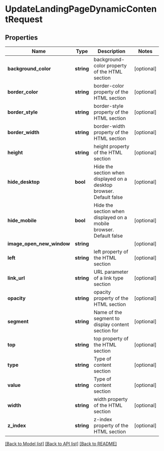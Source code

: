 # UpdateLandingPageDynamicContentRequest

## Properties

Name | Type | Description | Notes
------------ | ------------- | ------------- | -------------
**background_color** | **string** | background-color property of the HTML section | [optional] 
**border_color** | **string** | border-color property of the HTML section | [optional] 
**border_style** | **string** | border-style property of the HTML section | [optional] 
**border_width** | **string** | border-width property of the HTML section | [optional] 
**height** | **string** | height property of the HTML section | [optional] 
**hide_desktop** | **bool** | Hide the section when displayed on a desktop browser.  Default false | [optional] 
**hide_mobile** | **bool** | Hide the section when displayed on a mobile browser.  Default false | [optional] 
**image_open_new_window** | **string** |  | [optional] 
**left** | **string** | left property of the HTML section | [optional] 
**link_url** | **string** | URL parameter of a link type section | [optional] 
**opacity** | **string** | opacity property of the HTML section | [optional] 
**segment** | **string** | Name of the segment to display content section for | [optional] 
**top** | **string** | top property of the HTML section | [optional] 
**type** | **string** | Type of content section | [optional] 
**value** | **string** | Type of content section | [optional] 
**width** | **string** | width property of the HTML section | [optional] 
**z_index** | **string** | z-index property of the HTML section | [optional] 

[[Back to Model list]](../README.md#documentation-for-models) [[Back to API list]](../README.md#documentation-for-api-endpoints) [[Back to README]](../README.md)
